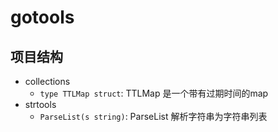 # gotools

## 项目结构

- collections
    - `type TTLMap struct`: TTLMap 是一个带有过期时间的map
- strtools
    - `ParseList(s string)`: ParseList 解析字符串为字符串列表